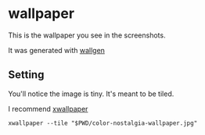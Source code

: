 # wallpaper

This is the wallpaper you see in the screenshots.

It was generated with [wallgen](https://github.com/mitchweaver/bin/blob/master/bin/wallgen)

## Setting

You'll notice the image is tiny. It's meant to be tiled.

I recommend [xwallpaper](https://github.com/stoeckmann/xwallpaper)

```
xwallpaper --tile "$PWD/color-nostalgia-wallpaper.jpg"
```

